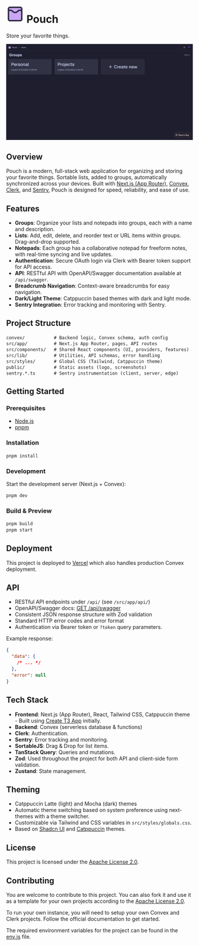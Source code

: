 # ![Pouch Logo](public/logo.svg) Pouch

Store your favorite things.

[![Pouch Desktop Screenshot](public/screenshots/desktop.png)](public/screenshots)

## Overview

Pouch is a modern, full-stack web application for organizing and storing your favorite things. Sortable lists, added to groups, automatically synchronized across your devices. Built with [Next.js (App Router)](https://nextjs.org/docs/app), [Convex](https://www.convex.dev), [Clerk](https://clerk.com), and [Sentry](https://sentry.io), Pouch is designed for speed, reliability, and ease of use.

## Features

- **Groups**: Organize your lists and notepads into groups, each with a name and description.
- **Lists**: Add, edit, delete, and reorder text or URL items within groups. Drag-and-drop supported.
- **Notepads**: Each group has a collaborative notepad for freeform notes, with real-time syncing and live updates.
- **Authentication**: Secure OAuth login via Clerk with Bearer token support for API access.
- **API**: RESTful API with OpenAPI/Swagger documentation available at `/api/swagger`.
- **Breadcrumb Navigation**: Context-aware breadcrumbs for easy navigation.
- **Dark/Light Theme**: Catppuccin based themes with dark and light mode.
- **Sentry Integration**: Error tracking and monitoring with Sentry.

## Project Structure

```
convex/           # Backend logic, Convex schema, auth config
src/app/          # Next.js App Router, pages, API routes
src/components/   # Shared React components (UI, providers, features)
src/lib/          # Utilities, API schemas, error handling
src/styles/       # Global CSS (Tailwind, Catppuccin theme)
public/           # Static assets (logo, screenshots)
sentry.*.ts       # Sentry instrumentation (client, server, edge)
```

## Getting Started

### Prerequisites

- [Node.js](https://nodejs.org/)
- [pnpm](https://pnpm.io/)

### Installation

```sh
pnpm install
```

### Development

Start the development server (Next.js + Convex):

```sh
pnpm dev
```

### Build & Preview

```sh
pnpm build
pnpm start
```

## Deployment

This project is deployed to [Vercel](https://vercel.com) which also handles production Convex deployment.

## API

- RESTful API endpoints under `/api/` (see `/src/app/api/`)
- OpenAPI/Swagger docs: [GET /api/swagger](http://localhost:3000/api/swagger)
- Consistent JSON response structure with Zod validation
- Standard HTTP error codes and error format
- Authentication via Bearer token or `?token` query parameters.

Example response:

```json
{
  "data": {
    /* ... */
  },
  "error": null
}
```

## Tech Stack

- **Frontend**: Next.js (App Router), React, Tailwind CSS, Catppuccin theme - Built using [Create T3 App](https://create.t3.gg/) initially.
- **Backend**: Convex (serverless database & functions)
- **Clerk**: Authentication.
- **Sentry**: Error tracking and monitoring.
- **SortableJS**: Drag & Drop for list items.
- **TanStack Query**: Queries and mutations.
- **Zod**: Used throughout the project for both API and client-side form validation.
- **Zustand**: State management.

## Theming

- Catppuccin Latte (light) and Mocha (dark) themes
- Automatic theme switching based on system preference using next-themes with a theme switcher.
- Customizable via Tailwind and CSS variables in `src/styles/globals.css`.
- Based on [Shadcn UI](https://ui.shadcn.com/docs/themes) and [Catppuccin](https://github.com/catppuccin/catppuccin) themes.

## License

This project is licensed under the [Apache License 2.0](LICENSE).

## Contributing

You are welcome to contribute to this project. You can also fork it and use it as a template for your own projects according to the [Apache License 2.0](LICENSE).

To run your own instance, you will need to setup your own Convex and Clerk projects. Follow the official documentation to get started.

The required environment variables for the project can be found in the [env.js](src/env.js) file.
